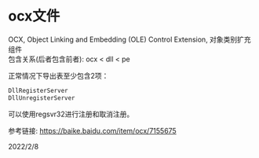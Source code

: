 # ocx文件

OCX, Object Linking and Embedding (OLE) Control Extension, 对象类别扩充组件  
包含关系(后者包含前者): ocx < dll < pe  

正常情况下导出表至少包含2项：  
```r
DllRegisterServer
DllUnregisterServer
```

可以使用regsvr32进行注册和取消注册。  


参考链接: https://baike.baidu.com/item/ocx/7155675  


2022/2/8  
